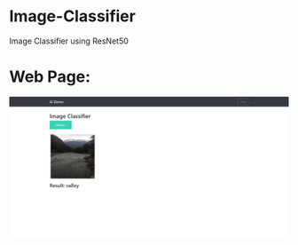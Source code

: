 # Image-Classifier
Image Classifier using ResNet50


# Web Page:
![Web Page](https://raw.githubusercontent.com/abhishek96negi/Image-Classifier/main/Image/Homepage.png)

